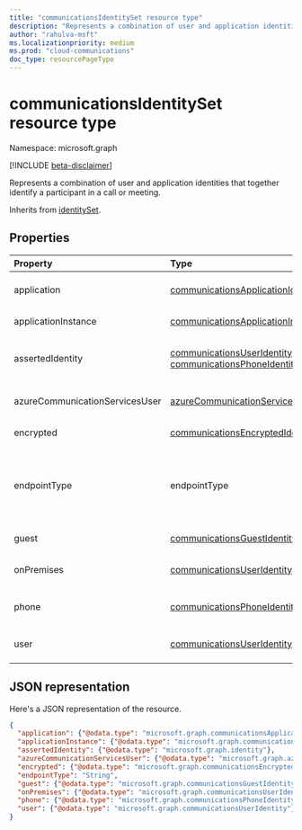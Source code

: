```yaml
--- 
title: "communicationsIdentitySet resource type"
description: "Represents a combination of user and application identities that together identify a participant in a call or meeting."
author: "rahulva-msft"
ms.localizationpriority: medium
ms.prod: "cloud-communications"
doc_type: resourcePageType
---
```


# communicationsIdentitySet resource type

Namespace: microsoft.graph

[!INCLUDE [beta-disclaimer](../../includes/beta-disclaimer.md)]

Represents a combination of user and application identities that together identify a participant in a call or meeting.

Inherits from [identitySet](identityset.md).

## Properties

| Property                       | Type                        | Description                                                                                                                                       |
| :----------------------------- | :---------------------------| :-------------------------------------------------------------------------------------------------------------------------------------------------|
| application | [communicationsApplicationIdentity](communicationsapplicationidentity.md) | The application associated with this action. Inherited from **identitySet**. |
| applicationInstance | [communicationsApplicationInstanceIdentity](communicationsapplicationinstanceidentity.md) | The application instance associated with this action. |
| assertedIdentity | [communicationsUserIdentity](communicationsuseridentity.md) or [communicationsPhoneIdentity](communicationsphoneidentity.md) | An **identity** the participant would like to present itself as to the other participants in the call. |
| azureCommunicationServicesUser | [azureCommunicationServicesUserIdentity](azurecommunicationservicesuseridentity.md) | The Azure Communication Services user associated with this action. |
| encrypted | [communicationsEncryptedIdentity](communicationsencryptedidentity.md) | The encrypted user associated with this action. |
| endpointType | endpointType | Type of endpoint the participant uses. Possible values are: `default`, `voicemail`, `skypeForBusiness`, `skypeForBusinessVoipPhone` and `unknownFutureValue`. |
| guest | [communicationsGuestIdentity](communicationsguestidentity.md) | The guest user associated with this action. |
| onPremises | [communicationsUserIdentity](communicationsuseridentity.md) | The Skype for Business on-premises user associated with this action. |
| phone | [communicationsPhoneIdentity](communicationsphoneidentity.md) | The phone user associated with this action. Inherited from **identitySet**. |
| user | [communicationsUserIdentity](communicationsuseridentity.md) | The user associated with this action. Inherited from **identitySet**. |

## JSON representation

Here's a JSON representation of the resource.

<!-- {
  "blockType": "resource",
  "@odata.type": "microsoft.graph.communicationsIdentitySet",
  "optionalProperties": [
    "application",
    "user",
    "phone",
    "guest",
    "encrypted",
    "azureCommunicationServicesUser",
    "applicationInstance",
    "onPremises",
    "assertedIdentity",
    "endpointType"
  ],
} -->
```json
{
  "application": {"@odata.type": "microsoft.graph.communicationsApplicationIdentity"},
  "applicationInstance": {"@odata.type": "microsoft.graph.communicationsApplicationInstanceIdentity"},
  "assertedIdentity": {"@odata.type": "microsoft.graph.identity"},
  "azureCommunicationServicesUser": {"@odata.type": "microsoft.graph.azureCommunicationServicesUserIdentity"},
  "encrypted": {"@odata.type": "microsoft.graph.communicationsEncryptedIdentity"},
  "endpointType": "String",
  "guest": {"@odata.type": "microsoft.graph.communicationsGuestIdentity"},
  "onPremises": {"@odata.type": "microsoft.graph.communicationsUserIdentity"},
  "phone": {"@odata.type": "microsoft.graph.communicationsPhoneIdentity"},
  "user": {"@odata.type": "microsoft.graph.communicationsUserIdentity"}
}
```
